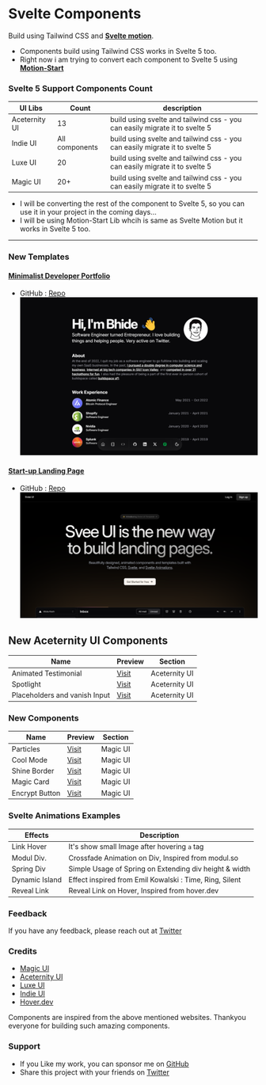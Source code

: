 # Svelte Components

Build using Tailwind CSS and [**Svelte motion**](https://svelte-motion.gradientdescent.de).

- Components build using Tailwind CSS works in Svelte 5 too.
- Right now i am trying to convert each component to Svelte 5 using [**Motion-Start**](https://github.com/JonathonRP/motion-start)

### Svelte 5 Support Components Count

| UI Libs       | Count          | description                                                                 |
| ------------- | -------------- | --------------------------------------------------------------------------- |
| Aceternity UI | 13             | build using svelte and tailwind css - you can easily migrate it to svelte 5 |
| Indie UI      | All components | build using svelte and tailwind css - you can easily migrate it to svelte 5 |
| Luxe UI       | 20             | build using svelte and tailwind css - you can easily migrate it to svelte 5 |
| Magic UI      | 20+            | build using svelte and tailwind css - you can easily migrate it to svelte 5 |

- I will be converting the rest of the component to Svelte 5, so you can use it in your project in the coming days...
- I will be using Motion-Start Lib whcih is same as Svelte Motion but it works in Svelte 5 too.

---

### New Templates

#### [Minimalist Developer Portfolio](https://portfolio-sve.vercel.app)

- GitHub : [Repo](https://github.com/SikandarJODD/portfolio-template)
  ![Preview](/static/portfolio_svelte.png)

#### [Start-up Landing Page](https://startup-sve.vercel.app)

- GitHub : [Repo](https://github.com/SikandarJODD/startup-template)
  ![Preview](/static//startup_sve.png)

## New Aceternity UI Components

| Name                          | Preview                                                                                 | Section       |
| ----------------------------- | --------------------------------------------------------------------------------------- | ------------- |
| Animated Testimonial          | [Visit](https://animation-svelte.vercel.app/a/components/animated-testimonials)         | Aceternity UI |
| Spotlight                     | [Visit](https://animation-svelte.vercel.app/a/components/spotlight)                     | Aceternity UI |
| Placeholders and vanish Input | [Visit](https://animation-svelte.vercel.app/a/components/placeholders-and-vanish-input) | Aceternity UI |

### New Components

| Name           | Preview                                                         | Section  |
| -------------- | --------------------------------------------------------------- | -------- |
| Particles      | [Visit](https://animation-svelte.vercel.app/magic/particles)    | Magic UI |
| Cool Mode      | [Visit](https://animation-svelte.vercel.app/magic/cool-mode)    | Magic UI |
| Shine Border   | [Visit](https://animation-svelte.vercel.app/magic/shine-border) | Magic UI |
| Magic Card     | [Visit](https://animation-svelte.vercel.app/magic/magic-card)   | Magic UI |
| Encrypt Button | [Visit](https://animation-svelte.vercel.app/magic/examples/11)  | Magic UI |

### Svelte Animations Examples

| Effects        | Description                                             |
| -------------- | ------------------------------------------------------- |
| Link Hover     | It's show small Image after hovering `a` tag            |
| Modul Div.     | Crossfade Animation on Div, Inspired from modul.so      |
| Spring Div     | Simple Usage of Spring on Extending div height & width  |
| Dynamic Island | Effect inspired from Emil Kowalski : Time, Ring, Silent |
| Reveal Link    | Reveal Link on Hover, Inspired from hover.dev           |

### Feedback

If you have any feedback, please reach out at [Twitter](https://twitter.com/Sikandar_Bhide)

### Credits

- [Magic UI](https://www.magicui.design/)
- [Aceternity UI](https://ui.aceternity.com)
- [Luxe UI](https://www.luxeui.com)
- [Indie UI](https://ui.indie-starter.dev)
- [Hover.dev](https://hover.dev)

Components are inspired from the above mentioned websites.
Thankyou everyone for building such amazing components.

### Support

- If you Like my work, you can sponsor me on [GitHub](https://github.com/sponsors/SikandarJODD)
- Share this project with your friends on [Twitter](https://twitter.com/intent/tweet?url=https://animation-svelte.vercel.app%0A&text=Svelte%20Animation%20Components%20Built%20using%20Svelte%20Motion%20and%20Tailwind%20CSS%0A&via=Sikandar_Bhide&hashtags=sveltejs,tailwindcss,webdev,frontend)
